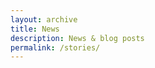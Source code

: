```yaml
---
layout: archive
title: News
description: News & blog posts
permalink: /stories/
---
```


<!-- Content here would shop up above your list of posts -->
